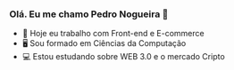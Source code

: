 ### Olá. Eu me chamo Pedro Nogueira 👋

- 🔭 Hoje eu trabalho com Front-end e E-commerce
- 🖥 Sou formado em Ciências da Computação
- 💻 Estou estudando sobre WEB 3.0 e o mercado Cripto

